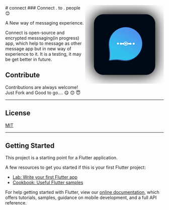 <img src="/assets/images/logo_for_github.png" align="right" />
# connect
### Connect . to  . people 😊 

A New way of messaging experience.

Connect is open-source and encrypted messsaging(in progress) app, which help to message as other message app but in new way of experience to it. It is a testing, it may be get better in future. 
## Contribute

Contributions are always welcome!\
Just Fork and Good to go....
😋  😊  😇
 
___
## License

[MIT](https://github.com/guruprasadhj/Tuby/blob/master/LICENSE)
___
## Getting Started

This project is a starting point for a Flutter application.

A few resources to get you started if this is your first Flutter project:

- [Lab: Write your first Flutter app](https://flutter.dev/docs/get-started/codelab)
- [Cookbook: Useful Flutter samples](https://flutter.dev/docs/cookbook)

For help getting started with Flutter, view our
[online documentation](https://flutter.dev/docs), which offers tutorials,
samples, guidance on mobile development, and a full API reference.
